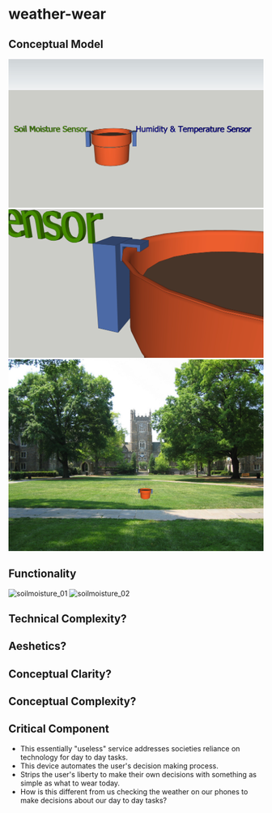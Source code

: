 # weather-wear

## Conceptual Model
![3D Model](/images/prototype-3d-model.jpg)
![3D Model - Hinges](/images/prototype-3d-model-hinges.jpg)
![3D Model - Placement](/images/prototype-placement.jpg)

## Functionality
<img width="643" alt="soilmoisture_01" src="https://user-images.githubusercontent.com/23643452/31208792-3ec70620-a955-11e7-98ca-7cee16802bb2.png">
<img width="1059" alt="soilmoisture_02" src="https://user-images.githubusercontent.com/23643452/31208793-3fa1308e-a955-11e7-81a2-b6c035edbdd8.png">


## Technical Complexity?
## Aeshetics?
## Conceptual Clarity?
## Conceptual Complexity?

## Critical Component
- This essentially "useless" service addresses societies reliance on technology for day to day tasks. 
- This device automates the user's decision making process. 
- Strips the user's liberty to make their own decisions with something as simple as what to wear today.
- How is this different from us checking the weather on our phones to make decisions about our day to day tasks?
